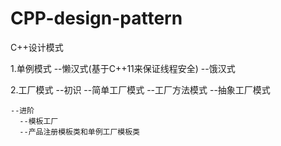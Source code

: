 # CPP-design-pattern
C++设计模式

  1.单例模式
    --懒汉式(基于C++11来保证线程安全)
    --饿汉式
    
  2.工厂模式
    --初识
      --简单工厂模式
      --工厂方法模式
      --抽象工厂模式
      
    --进阶
      --模板工厂
      --产品注册模板类和单例工厂模板类
